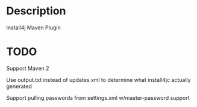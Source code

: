# Description

Install4j Maven Plugin

# TODO

Support Maven 2

Use output.txt instead of updates.xml to determine what install4jc actually generated

Support pulling passwords from settings.xml w/master-password support